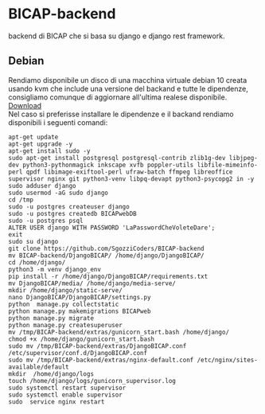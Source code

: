 # BICAP-backend
backend di BICAP che si basa su django e django rest framework.

## Debian
Rendiamo disponibile un disco di una macchina virtuale debian 10 creata usando kvm che include una versione del backand e tutte le dipendenze, consigliamo comunque di aggiornare all'ultima realese disponibile. [Download](https://drive.google.com/file/d/15QN-K7I9G_NVt0x-U296YSIfhLHXZT1I/view?usp=sharing)  
Nel caso si preferisse installare le dipendenze e il backand rendiamo disponibili i seguenti comandi:
```console
apt-get update
apt-get upgrade -y
apt-get install sudo -y
sudo apt-get install postgresql postgresql-contrib zlib1g-dev libjpeg-dev python3-pythonmagick inkscape xvfb poppler-utils libfile-mimeinfo-perl qpdf libimage-exiftool-perl ufraw-batch ffmpeg libreoffice supervisor nginx git python3-venv libpq-devapt python3-psycopg2 in -y
sudo adduser django
sudo usermod -aG sudo django
cd /tmp
sudo -u postgres createuser django
sudo -u postgres createdb BICAPwebDB
sudo -u postgres psql
ALTER USER django WITH PASSWORD 'LaPasswordCheVoleteDare';
exit
sudo su django
git clone https://github.com/SgozziCoders/BICAP-backend
mv BICAP-backend/DjangoBICAP/ /home/django/DjangoBICAP/
cd /home/django/
python3 -m venv django_env
pip install -r /home/django/DjangoBICAP/requirements.txt
mv DjangoBICAP/media/ /home/django/media-serve/
mkdir /home/django/static-serve/
nano DjangoBICAP/DjangoBICAP/settings.py
python  manage.py collectstatic
python manage.py makemigrations BICAPweb
python manage.py migrate
python manage.py createsuperuser
mv /tmp/BICAP-backend/extras/gunicorn_start.bash /home/django/
chmod +x /home/django/gunicorn_start.bash
sudo mv /tmp/BICAP-backend/extras/DjangoBICAP.conf /etc/supervisor/conf.d/DjangoBICAP.conf
sudo mv /tmp/BICAP-backend/extras/nginx-default.conf /etc/nginx/sites-available/default
mkdir  /home/django/logs
touch /home/django/logs/gunicorn_supervisor.log
sudo systemctl restart supervisor
sudo systemctl enable supervisor
sudo  service nginx restart
```
